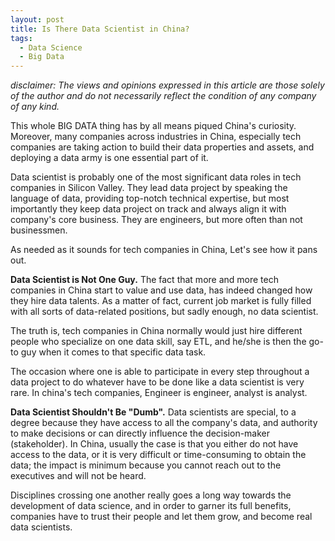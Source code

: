 ```yaml
---
layout: post
title: Is There Data Scientist in China? 
tags: 
  - Data Science
  - Big Data
---
```

_disclaimer: The views and opinions expressed in this article are those solely of the author and do not necessarily reflect the condition of any company of any kind._

This whole BIG DATA thing has by all means piqued China's curiosity. Moreover, many companies across industries in China, especially tech companies are taking action to build their data properties and assets, and deploying a data army is one essential part of it. 

Data scientist is probably one of the most significant data roles in tech companies in Silicon Valley. They lead data project by speaking the language of data, providing top-notch technical expertise, but most importantly they keep data project on track and always align it with company's core business. They are engineers, but more often than not businessmen.

As needed as it sounds for tech companies in China, Let's see how it pans out.

__Data Scientist is Not One Guy.__ The fact that more and more tech companies in China start to value and use data, has indeed changed how they hire data talents. As a matter of fact, current job market is fully filled with all sorts of data-related positions, but sadly enough, no data scientist. 

The truth is, tech companies in China normally would just hire different people who specialize on one data skill, say ETL, and he/she is then the go-to guy when it comes to that specific data task. 

The occasion where one is able to participate in every step throughout a data project to do whatever have to be done like a data scientist is very rare. In china's tech companies, Engineer is engineer, analyst is analyst.

__Data Scientist Shouldn't Be "Dumb".__ Data scientists are special, to a degree because they have access to all the company's data, and authority to make decisions or can directly influence the decision-maker (stakeholder). In China, usually the case is that you either do not have access to the data, or it is very difficult or time-consuming to obtain the data; the impact is minimum because you cannot reach out to the executives and will not be heard.

Disciplines crossing one another really goes a long way towards the development of data science, and in order to garner its full benefits, companies have to trust their people and let them grow, and become real data scientists. 